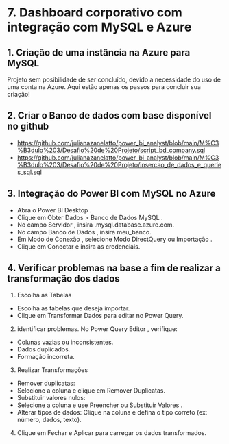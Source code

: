 # 7. Dashboard corporativo com integração com MySQL e Azure

## 1. Criação de uma instância na Azure para MySQL
   Projeto sem posibilidade de ser concluído, devido a necessidade do uso de uma conta na Azure. Aqui estão apenas os passos para concluir sua criação!
   
## 2. Criar o Banco de dados com base disponível no github
- https://github.com/julianazanelatto/power_bi_analyst/blob/main/M%C3%B3dulo%203/Desafio%20de%20Projeto/script_bd_company.sql
- https://github.com/julianazanelatto/power_bi_analyst/blob/main/M%C3%B3dulo%203/Desafio%20de%20Projeto/insercao_de_dados_e_queries_sql.sql

## 3. Integração do Power BI com MySQL no Azure
- Abra o Power BI Desktop .
- Clique em Obter Dados > Banco de Dados MySQL .
- No campo Servidor , insira <SERVIDOR>.mysql.database.azure.com.
- No campo Banco de Dados , insira meu_banco.
- Em Modo de Conexão , selecione Modo DirectQuery ou Importação .
- Clique em Conectar e insira as credenciais.

## 4. Verificar problemas na base a fim de realizar a transformação dos dados
1. Escolha as Tabelas
- Escolha as tabelas que deseja importar.
- Clique em Transformar Dados para editar no Power Query.

2. identificar problemas. No Power Query Editor , verifique:
- Colunas vazias ou inconsistentes.
- Dados duplicados.
- Formação incorreta.

3. Realizar Transformações
- Remover duplicatas:
- Selecione a coluna e clique em Remover Duplicatas.
- Substituir valores nulos:
- Selecione a coluna e use Preencher ou Substituir Valores .
- Alterar tipos de dados: Clique na coluna e defina o tipo correto (ex: número, dados, texto).

4. Clique em Fechar e Aplicar para carregar os dados transformados.
